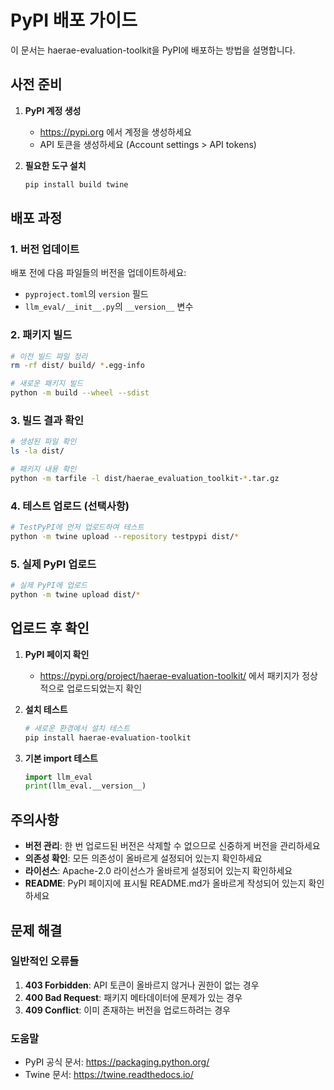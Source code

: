 # PyPI 배포 가이드

이 문서는 haerae-evaluation-toolkit을 PyPI에 배포하는 방법을 설명합니다.

## 사전 준비

1. **PyPI 계정 생성**
   - https://pypi.org 에서 계정을 생성하세요
   - API 토큰을 생성하세요 (Account settings > API tokens)

2. **필요한 도구 설치**
   ```bash
   pip install build twine
   ```

## 배포 과정

### 1. 버전 업데이트
배포 전에 다음 파일들의 버전을 업데이트하세요:
- `pyproject.toml`의 `version` 필드
- `llm_eval/__init__.py`의 `__version__` 변수

### 2. 패키지 빌드
```bash
# 이전 빌드 파일 정리
rm -rf dist/ build/ *.egg-info

# 새로운 패키지 빌드
python -m build --wheel --sdist
```

### 3. 빌드 결과 확인
```bash
# 생성된 파일 확인
ls -la dist/

# 패키지 내용 확인
python -m tarfile -l dist/haerae_evaluation_toolkit-*.tar.gz
```

### 4. 테스트 업로드 (선택사항)
```bash
# TestPyPI에 먼저 업로드하여 테스트
python -m twine upload --repository testpypi dist/*
```

### 5. 실제 PyPI 업로드
```bash
# 실제 PyPI에 업로드
python -m twine upload dist/*
```

## 업로드 후 확인

1. **PyPI 페이지 확인**
   - https://pypi.org/project/haerae-evaluation-toolkit/ 에서 패키지가 정상적으로 업로드되었는지 확인

2. **설치 테스트**
   ```bash
   # 새로운 환경에서 설치 테스트
   pip install haerae-evaluation-toolkit
   ```

3. **기본 import 테스트**
   ```python
   import llm_eval
   print(llm_eval.__version__)
   ```

## 주의사항

- **버전 관리**: 한 번 업로드된 버전은 삭제할 수 없으므로 신중하게 버전을 관리하세요
- **의존성 확인**: 모든 의존성이 올바르게 설정되어 있는지 확인하세요
- **라이선스**: Apache-2.0 라이선스가 올바르게 설정되어 있는지 확인하세요
- **README**: PyPI 페이지에 표시될 README.md가 올바르게 작성되어 있는지 확인하세요

## 문제 해결

### 일반적인 오류들

1. **403 Forbidden**: API 토큰이 올바르지 않거나 권한이 없는 경우
2. **400 Bad Request**: 패키지 메타데이터에 문제가 있는 경우
3. **409 Conflict**: 이미 존재하는 버전을 업로드하려는 경우

### 도움말

- PyPI 공식 문서: https://packaging.python.org/
- Twine 문서: https://twine.readthedocs.io/